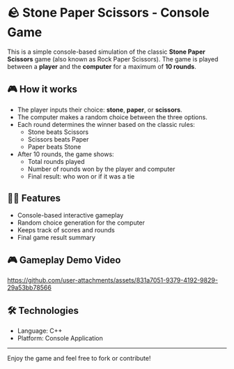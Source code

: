 # 🪨 Stone Paper Scissors - Console Game

This is a simple console-based simulation of the classic **Stone Paper Scissors** game (also known as Rock Paper Scissors). The game is played between a **player** and the **computer** for a maximum of **10 rounds**.

## 🎮 How it works

- The player inputs their choice: **stone**, **paper**, or **scissors**.
- The computer makes a random choice between the three options.
- Each round determines the winner based on the classic rules:
  - Stone beats Scissors
  - Scissors beats Paper
  - Paper beats Stone
- After 10 rounds, the game shows:
  - Total rounds played
  - Number of rounds won by the player and computer
  - Final result: who won or if it was a tie

## 👨‍💻 Features

- Console-based interactive gameplay
- Random choice generation for the computer
- Keeps track of scores and rounds
- Final game result summary

 ## 🎮 Gameplay Demo Video  
 https://github.com/user-attachments/assets/831a7051-9379-4192-9829-29a53bb78566

## 🛠️ Technologies

- Language: C++
- Platform: Console Application

---

Enjoy the game and feel free to fork or contribute!



